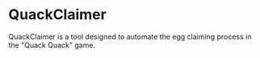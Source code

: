 # QuackClaimer
QuackClaimer is a tool designed to automate the egg claiming process in the "Quack Quack" game. 

